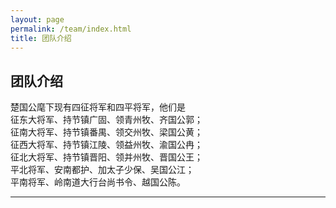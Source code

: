 ```yaml
---
layout: page
permalink: /team/index.html
title: 团队介绍
---
```


## 团队介绍
楚国公麾下现有四征将军和四平将军，他们是  
征东大将军、持节镇广固、领青州牧、齐国公郭；  
征南大将军、持节镇番禺、领交州牧、梁国公黄；  
征西大将军、持节镇江陵、领益州牧、渝国公冉；  
征北大将军、持节镇晋阳、领并州牧、晋国公王；  
平北将军、安南都护、加太子少保、吴国公江；  
平南将军、岭南道大行台尚书令、越国公陈。  

---
